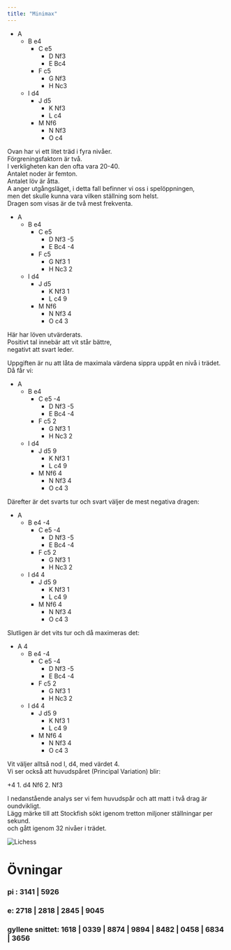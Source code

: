 ```yaml
---
title: "Minimax"
---
```


* A
	* B e4
		* C e5
			* D Nf3
			* E Bc4
		* F c5
			* G Nf3
			* H Nc3
	* I d4
		* J d5
			* K Nf3
			* L c4
		* M Nf6
			* N Nf3
			* O c4

Ovan har vi ett litet träd i fyra nivåer.  
Förgreningsfaktorn är två.  
I verkligheten kan den ofta vara 20-40.  
Antalet noder är femton.  
Antalet löv är åtta.  
A anger utgångsläget, i detta fall befinner vi oss i spelöppningen,  
men det skulle kunna vara vilken ställning som helst.  
Dragen som visas är de två mest frekventa.  

* A
	* B e4
		* C e5
			* D Nf3 <red>-5</red>
			* E Bc4 <red>-4</red>
		* F c5
			* G Nf3 <red>1</red>
			* H Nc3 <red>2</red>
	* I d4
		* J d5
			* K Nf3 <red>1</red>
			* L c4 <red>9</red>
		* M Nf6
			* N Nf3 <red>4</red>
			* O c4 <red>3</red>

Här har löven utvärderats.  
Positivt tal innebär att vit står bättre,  
negativt att svart leder.  

Uppgiften är nu att låta de maximala värdena sippra uppåt en nivå i trädet.  
Då får vi:  

* A
	* B e4
		* C e5  <red>-4</red>
			* D Nf3 -5
			* E Bc4 -4
		* F c5 <red>2</red>
			* G Nf3 1
			* H Nc3 2
	* I d4
		* J d5 <red>9</red>
			* K Nf3 1
			* L c4 9
		* M Nf6 <red>4</red>
			* N Nf3 4
			* O c4 3

Därefter är det svarts tur och svart väljer de mest negativa dragen:  

* A
	* B e4 <red>-4</red>
		* C e5 -4
			* D Nf3 -5
			* E Bc4 -4
		* F c5 2
			* G Nf3 1
			* H Nc3 2
	* I d4 <red>4</red>
		* J d5 9
			* K Nf3 1
			* L c4 9
		* M Nf6 4
			* N Nf3 4
			* O c4 3

Slutligen är det vits tur och då maximeras det:  

* A <red>4</red>
	* B e4 -4
		* C e5 -4
			* D Nf3 -5
			* E Bc4 -4
		* F c5 2
			* G Nf3 1
			* H Nc3 2
	* I d4 <red>4</red>
		* J d5 9
			* K Nf3 1
			* L c4 9
		* M Nf6 <red>4</red>
			* N Nf3 <red>4</red>
			* O c4 3

Vit väljer alltså nod I, d4, med värdet 4.  
Vi ser också att huvudspåret (Principal Variation) blir:  

+4 1. d4 Nf6 2. Nf3

I nedanstående analys ser vi fem huvudspår och att matt i två drag är oundvikligt.  
Lägg märke till att Stockfish sökt igenom tretton miljoner ställningar per sekund.  
och gått igenom 32 nivåer i trädet.  

![Lichess](Minimax.png)

# Övningar 

### pi : 3141 | 5926

### e: 2718 | 2818 | 2845 | 9045

### gyllene snittet: 1618 | 0339 | 8874 | 9894 | 8482 | 0458 | 6834 | 3656

